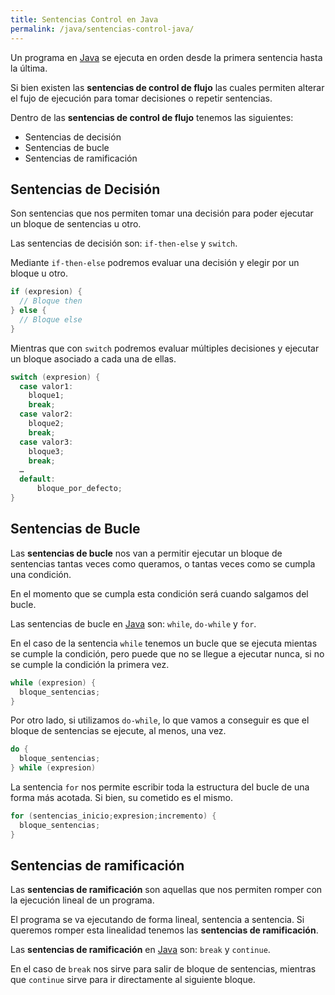 ```yaml
---
title: Sentencias Control en Java
permalink: /java/sentencias-control-java/
---
```

Un programa en [Java][ManualJava] se ejecuta en orden desde la primera sentencia hasta la última.

Si bien existen las **sentencias de control de flujo** las cuales permiten alterar el fujo de ejecución para tomar decisiones o repetir sentencias.

Dentro de las **sentencias de control de flujo** tenemos las siguientes:

*   Sentencias de decisión
*   Sentencias de bucle
*   Sentencias de ramificación

## Sentencias de Decisión

Son sentencias que nos permiten tomar una decisión para poder ejecutar un bloque de sentencias u otro.

Las sentencias de decisión son: `if-then-else` y `switch`.

Mediante `if-then-else` podremos evaluar una decisión y elegir por un bloque u otro.

~~~java
if (expresion) {
  // Bloque then
} else {
  // Bloque else
}
~~~

Mientras que con `switch` podremos evaluar múltiples decisiones y ejecutar un bloque asociado a cada una de ellas.

~~~java
switch (expresion) {
  case valor1:
    bloque1;
    break;
  case valor2:
    bloque2;
    break;
  case valor3:
    bloque3;
    break;
  …
  default:
      bloque_por_defecto;
}
~~~

## Sentencias de Bucle

Las **sentencias de bucle** nos van a permitir ejecutar un bloque de sentencias tantas veces como queramos, o tantas veces como se cumpla una condición.

En el momento que se cumpla esta condición será cuando salgamos del bucle.

Las sentencias de bucle en [Java][ManualJava] son: `while`, `do-while` y `for`.

En el caso de la sentencia `while` tenemos un bucle que se ejecuta mientas se cumple la condición, pero puede que no se llegue a ejecutar nunca, si no se cumple la condición la primera vez.

~~~java
while (expresion) {
  bloque_sentencias;
}
~~~

Por otro lado, si utilizamos `do-while`, lo que vamos a conseguir es que el bloque de sentencias se ejecute, al menos, una vez.

~~~java
do {
  bloque_sentencias;
} while (expresion)
~~~

La sentencia `for` nos permite escribir toda la estructura del bucle de una forma más acotada. Si bien, su cometido es el mismo.

~~~java
for (sentencias_inicio;expresion;incremento) {
  bloque_sentencias;
}
~~~

## Sentencias de ramificación

Las **sentencias de ramificación** son aquellas que nos permiten romper con la ejecución lineal de un programa.

El programa se va ejecutando de forma lineal, sentencia a sentencia. Si queremos romper esta linealidad tenemos las **sentencias de ramificación**.

Las **sentencias de ramificación** en [Java][ManualJava] son: `break` y `continue`.

En el caso de `break` nos sirve para salir de bloque de sentencias, mientras que `continue` sirve para ir directamente al siguiente bloque.

[ManualJava]: http://www.manualweb.net/tutorial-java/
